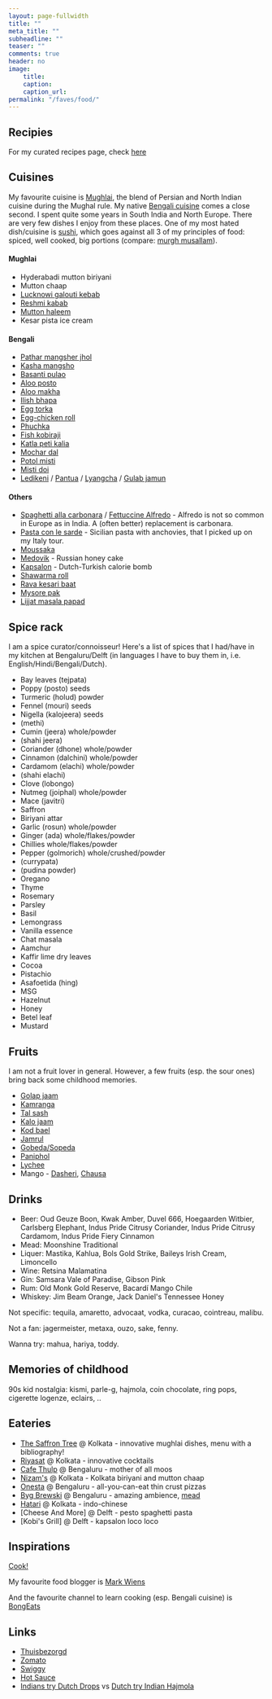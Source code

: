```yaml
---
layout: page-fullwidth
title: ""
meta_title: ""
subheadline: ""
teaser: ""
comments: true
header: no
image:
    title:
    caption: 
    caption_url:
permalink: "/faves/food/"
---
```


## Recipies

For my curated recipes page, check [here](https://aritrasarkar.com/creative-corner/recipes/)

## Cuisines

My favourite cuisine is [Mughlai](https://en.wikipedia.org/wiki/Mughlai_cuisine), the blend of Persian and North Indian cuisine during the Mughal rule. My native [Bengali cuisine](https://en.wikipedia.org/wiki/Bengali_cuisine) comes a close second. I spent quite some years in South India and North Europe. There are very few dishes I enjoy from these places. One of my most hated dish/cuisine is [sushi](https://en.wikipedia.org/wiki/Sushi), which goes against all 3 of my principles of food: spiced, well cooked, big portions (compare: [murgh musallam](https://en.wikipedia.org/wiki/Murgh_musallam)). 

#### Mughlai

* Hyderabadi mutton biriyani
* Mutton chaap
* [Lucknowi galouti kebab](https://en.wikipedia.org/wiki/Tunde_ke_kabab)
* [Reshmi kabab](https://en.wikipedia.org/wiki/Reshmi_kabab)
* [Mutton haleem](https://www.youtube.com/watch?v=tT_N5n5mLrs)
* Kesar pista ice cream

#### Bengali

* [Pathar mangsher jhol](https://www.youtube.com/watch?v=fHAyfU3VFiU)
* [Kasha mangsho](https://www.youtube.com/watch?v=CUCtn02Juk0)
* [Basanti pulao](https://www.youtube.com/watch?v=67SE2Zg2AJI)
* [Aloo posto](https://www.youtube.com/watch?v=BI1v4Y8Td_M)
* [Aloo makha](https://www.youtube.com/watch?v=r6VFKDdjohg)
* [Ilish bhapa](https://www.youtube.com/watch?v=ABcJVlglEXo)
* [Egg torka](https://www.youtube.com/watch?v=B_B0Is-OAFg)
* [Egg-chicken roll](https://www.youtube.com/watch?v=NfDXmzS7CsI)
* [Phuchka](https://en.wikipedia.org/wiki/Panipuri)
* [Fish kobiraji](https://www.youtube.com/watch?v=NzH3EzqOCVE)
* [Katla peti kalia](https://www.youtube.com/watch?v=kzVcz8X_waw)
* [Mochar dal](https://www.youtube.com/watch?v=ENdn9JgEsZA)
* [Potol misti](https://www.youtube.com/watch?v=JqwnKDfpYl8)
* [Misti doi](https://en.wikipedia.org/wiki/Mishti_doi)
* [Ledikeni](https://en.wikipedia.org/wiki/Ledikeni) / [Pantua](https://en.wikipedia.org/wiki/Pantua) / [Lyangcha](https://en.wikipedia.org/wiki/Lyangcha) / [Gulab jamun](https://en.wikipedia.org/wiki/Gulab_jamun)

#### Others

* [Spaghetti alla carbonara](https://en.wikipedia.org/wiki/Carbonara) / [Fettuccine Alfredo](https://en.wikipedia.org/wiki/Fettuccine_Alfredo) - Alfredo is not so common in Europe as in India. A (often better) replacement is carbonara.
* [Pasta con le sarde](https://en.wikipedia.org/wiki/Pasta_con_le_sarde) - Sicilian pasta with anchovies, that I picked up on my Italy tour.
* [Moussaka](https://en.wikipedia.org/wiki/Moussaka)
* [Medovik](https://en.wikipedia.org/wiki/Medovik) - Russian honey cake
* [Kapsalon](https://dutchreview.com/culture/food/the-kapsalon-a-simple-dish-with-a-multicultural-twist/) - Dutch-Turkish calorie bomb
* [Shawarma roll](https://en.wikipedia.org/wiki/Shawarma)
* [Rava kesari baat](https://en.wikipedia.org/wiki/Kesari_bat)
* [Mysore pak](https://en.wikipedia.org/wiki/Mysore_pak)
* [Lijjat masala papad](https://en.wikipedia.org/wiki/Papadam) 

## Spice rack

I am a spice curator/connoisseur! Here's a list of spices that I had/have in my kitchen at Bengaluru/Delft (in languages I have to buy them in, i.e. English/Hindi/Bengali/Dutch).

* Bay leaves (tejpata)
* Poppy (posto) seeds
* Turmeric (holud) powder
* Fennel (mouri) seeds
* Nigella (kalojeera) seeds 
* (methi)
* Cumin (jeera) whole/powder 
* (shahi jeera)
* Coriander (dhone) whole/powder
* Cinnamon (dalchini) whole/powder
* Cardamom (elachi) whole/powder
* (shahi elachi)
* Clove (lobongo)
* Nutmeg (joiphal) whole/powder
* Mace (javitri)
* Saffron
* Biriyani attar
* Garlic (rosun) whole/powder
* Ginger (ada) whole/flakes/powder
* Chillies whole/flakes/powder
* Pepper (golmorich) whole/crushed/powder
* (currypata)
* (pudina powder)
* Oregano
* Thyme
* Rosemary
* Parsley
* Basil
* Lemongrass
* Vanilla essence
* Chat masala
* Aamchur
* Kaffir lime dry leaves
* Cocoa
* Pistachio
* Asafoetida (hing)
* MSG
* Hazelnut
* Honey
* Betel leaf
* Mustard

## Fruits

I am not a fruit lover in general. However, a few fruits (esp. the sour ones) bring back some childhood memories.

* [Golap jaam](https://en.wikipedia.org/wiki/Syzygium_jambos)
* [Kamranga](https://en.wikipedia.org/wiki/Carambola)
* [Tal sash](https://en.wikipedia.org/wiki/Borassus_flabellifer#Fruit)
* [Kalo jaam](https://en.wikipedia.org/wiki/Syzygium_cumini)
* [Kod bael](https://en.wikipedia.org/wiki/Limonia_acidissima)
* [Jamrul](https://en.wikipedia.org/wiki/Syzygium_samarangense)
* [Gobeda/Sopeda](https://en.wikipedia.org/wiki/Manilkara_zapota)
* [Paniphol](https://en.wikipedia.org/wiki/Water_caltrop)
* [Lychee](https://en.wikipedia.org/wiki/Lychee)
* Mango - [Dasheri](https://en.wikipedia.org/wiki/Dasheri), [Chausa](https://en.wikipedia.org/wiki/Chaunsa)

## Drinks

* Beer: Oud Geuze Boon, Kwak Amber, Duvel 666, Hoegaarden Witbier, Carlsberg Elephant, Indus Pride Citrusy Coriander, Indus Pride Citrusy Cardamom, Indus Pride Fiery Cinnamon
* Mead: Moonshine Traditional
* Liquer: Mastika, Kahlua, Bols Gold Strike, Baileys Irish Cream, Limoncello
* Wine: Retsina Malamatina
* Gin: Samsara Vale of Paradise, Gibson Pink
* Rum: Old Monk Gold Reserve, Bacardí Mango Chile
* Whiskey: Jim Beam Orange, Jack Daniel's Tennessee Honey

Not specific: tequila, amaretto, advocaat, vodka, curacao, cointreau, malibu.

Not a fan: jagermeister, metaxa, ouzo, sake, fenny. 

Wanna try: mahua, hariya, toddy.

## Memories of childhood

90s kid nostalgia: kismi, parle-g, hajmola, coin chocolate, ring pops, cigerette logenze, eclairs, ..

## Eateries

* [The Saffron Tree](https://www.zomato.com/kolkata/the-saffron-tree-southern-avenue) @ Kolkata - innovative mughlai dishes, menu with a bibliography!
* [Riyasat](https://www.zomato.com/kolkata/riyasat-prince-anwar-shah-road) @ Kolkata - innovative cocktails
* [Cafe Thulp](https://www.instagram.com/cafethulp/) @ Bengaluru - mother of all moos
* [Nizam's](https://www.zomato.com/kolkata/nizams-since-1932-new-market-area) @ Kolkata - Kolkata biriyani and mutton chaap
* [Onesta](https://www.zomato.com/bangalore/onesta-indiranagar-bangalore) @ Bengaluru - all-you-can-eat thin crust pizzas
* [Byg Brewski](https://www.zomato.com/bangalore/byg-brewski-brewing-company-hennur-bangalore) @ Bengaluru - amazing ambience, [mead](https://en.wikipedia.org/wiki/Mead)
* [Hatari](https://www.zomato.com/kolkata/hatari-gariahat/info) @ Kolkata - indo-chinese
* [Cheese And More] @ Delft - pesto spaghetti pasta
* [Kobi's Grill] @ Delft - kapsalon loco loco

## Inspirations

[Cook!](https://www.scientificamerican.com/article/food-for-thought-was-cooking-a-pivotal-step-in-human-evolution/)

My favourite food blogger is [Mark Wiens](https://www.youtube.com/c/MarkWiens)

And the favourite channel to learn cooking (esp. Bengali cuisine) is [BongEats](https://www.bongeats.com/)

## Links

* [Thuisbezorgd](https://www.thuisbezorgd.nl/en)
* [Zomato](https://www.zomato.com/kolkata)
* [Swiggy](https://www.swiggy.com/)
* [Hot Sauce](https://www.heatsupply.nl/en/product-categorie/merchandise-en/)
* [Indians try Dutch Drops](https://www.youtube.com/watch?v=xOzturza0qo) vs [Dutch try Indian Hajmola](https://www.youtube.com/watch?v=AMvEck0UZt4)

<!-- [Drinks](/faves/drinks/) -->
